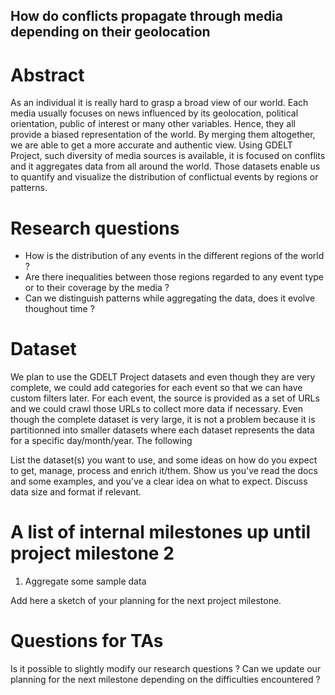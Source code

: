 ## How do conflicts propagate through media depending on their geolocation

# Abstract

As an individual it is really hard to grasp a broad view of our world. Each media usually focuses on news influenced by its geolocation, political orientation, public of interest or many other variables. Hence, they all provide a biased representation of the world. By merging them altogether, we are able to get a more accurate and authentic view. Using GDELT Project, such diversity of media sources is available, it is focused on conflits and it aggregates data from all around the world. Those datasets enable us to quantify and visualize the distribution of conflictual events by regions or patterns.

# Research questions

- How is the distribution of any events in the different regions of the world ?
- Are there inequalities between those regions regarded to any event type or to their coverage by the media ?
- Can we distinguish patterns while aggregating the data, does it evolve thoughout time ?

# Dataset

We plan to use the GDELT Project datasets and even though they are very complete, we could add categories for each event so that we can have custom filters later. For each event, the source is provided as a set of URLs and we could crawl those URLs to collect more data if necessary. Even though the complete dataset is very large, it is not a problem because it is partitionned into smaller datasets where each dataset represents the data for a specific day/month/year. The following 

List the dataset(s) you want to use, and some ideas on how do you expect to get, manage, process and enrich it/them. Show us you've read the docs and some examples, and you've a clear idea on what to expect. Discuss data size and format if relevant.

# A list of internal milestones up until project milestone 2

1. Aggregate some sample data

Add here a sketch of your planning for the next project milestone.

# Questions for TAs

Is it possible to slightly modify our research questions ?
Can we update our planning for the next milestone depending on the difficulties encountered ?
